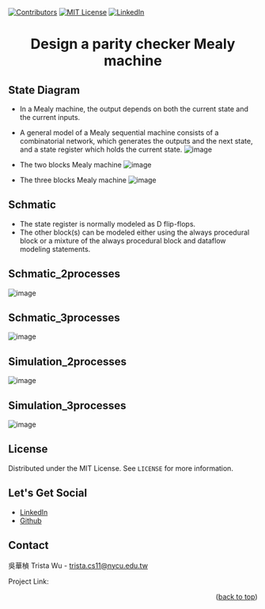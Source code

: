 <a name="readme-top"></a>
<!-- PROJECT SHIELDS -->
[![Contributors][contributors-shield]]()
[![MIT License][license-shield]][license-url]
[![LinkedIn][linkedin-shield]][linkedin-url]

<!-- PROJECT Name -->
<h1 align="center">Design a parity checker Mealy machine</h1>

<!--  State Diagram -->
## State Diagram
* In a Mealy machine, the output depends on both the current state and the current inputs.
* A general model of a Mealy sequential machine consists of a combinatorial network, which generates the outputs and the next state, and a state register which holds the current state.
![image]()

* The two blocks Mealy machine
![image]()

* The three blocks Mealy machine
![image]()

<!-- Schmatic -->
## Schmatic
* The state register is normally modeled as D flip-flops.
* The other block(s) can be modeled either using the always procedural block or a mixture of the always procedural block and dataflow modeling statements.

## Schmatic_2processes
![image]()

## Schmatic_3processes
![image]()

<!-- Simulation -->
## Simulation_2processes
![image]()

## Simulation_3processes
![image]()

<!-- LICENSE -->
## License
Distributed under the MIT License. See `LICENSE` for more information.

<!-- LET'S GET SOCIAL -->
## Let's Get Social
* [LinkedIn](https://www.linkedin.com/in/%E8%8F%AF%E6%A5%A8-%E5%90%B3-363252241/)
* [Github](https://github.com/trista-csee)

<!-- CONTACT -->
## Contact
吳華楨 Trista Wu - trista.cs11@nycu.edu.tw

Project Link: []()

<p align="right">(<a href="#readme-top">back to top</a>)</p>

<!-- MARKDOWN LINKS & IMAGES -->
[contributors-shield]: https://img.shields.io/badge/contributors-1-orange.svg?style=flat-square
[license-shield]: https://img.shields.io/badge/license-MIT-blue.svg?style=flat-square
[license-url]: https://choosealicense.com/licenses/mit
[linkedin-shield]: https://img.shields.io/badge/-LinkedIn-black.svg?style=flat-square&logo=linkedin&colorB=555
[linkedin-url]: https://www.linkedin.com/in/%E8%8F%AF%E6%A5%A8-%E5%90%B3-363252241/
[product-screenshot]: ./images/projects/portfolio.jpg
